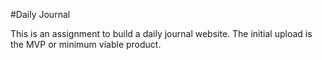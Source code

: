 #Daily Journal

This is an assignment to build a daily journal website. The initial upload is the MVP or minimum viable product.